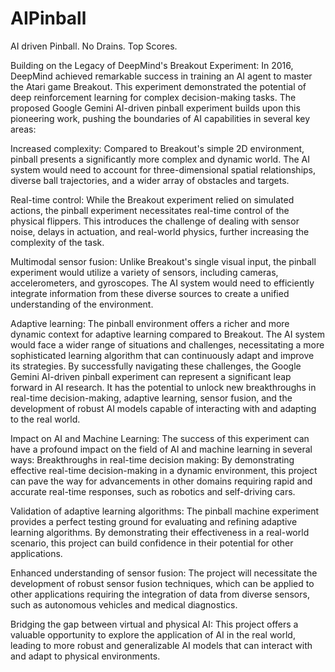 # AIPinball
AI driven Pinball.  No Drains.  Top Scores.

Building on the Legacy of DeepMind's Breakout Experiment: In 2016, DeepMind achieved remarkable success in training an AI agent to master the Atari game Breakout. This experiment demonstrated the potential of deep reinforcement learning for complex decision-making tasks. The proposed Google Gemini AI-driven pinball experiment builds upon this pioneering work, pushing the boundaries of AI capabilities in several key areas: 

Increased complexity: Compared to Breakout's simple 2D environment, pinball presents a significantly more complex and dynamic world. The AI system would need to account for three-dimensional spatial relationships, diverse ball trajectories, and a wider array of obstacles and targets. 

Real-time control: While the Breakout experiment relied on simulated actions, the pinball experiment necessitates real-time control of the physical flippers. This introduces the challenge of dealing with sensor noise, delays in actuation, and real-world physics, further increasing the complexity of the task. 

Multimodal sensor fusion: Unlike Breakout's single visual input, the pinball experiment would utilize a variety of sensors, including cameras, accelerometers, and gyroscopes. The AI system would need to efficiently integrate information from these diverse sources to create a unified understanding of the environment. 

Adaptive learning: The pinball environment offers a richer and more dynamic context for adaptive learning compared to Breakout. The AI system would face a wider range of situations and challenges, necessitating a more sophisticated learning algorithm that can continuously adapt and improve its strategies. By successfully navigating these challenges, the Google Gemini AI-driven pinball experiment can represent a significant leap forward in AI research. It has the potential to unlock new breakthroughs in real-time decision-making, adaptive learning, sensor fusion, and the development of robust AI models capable of interacting with and adapting to the real world. 

Impact on AI and Machine Learning: 
The success of this experiment can have a profound impact on the field of AI and machine learning in several ways: Breakthroughs in real-time decision making: By demonstrating effective real-time decision-making in a dynamic environment, this project can pave the way for advancements in other domains requiring rapid and accurate real-time responses, such as robotics and self-driving cars. 

Validation of adaptive learning algorithms: The pinball machine experiment provides a perfect testing ground for evaluating and refining adaptive learning algorithms. By demonstrating their effectiveness in a real-world scenario, this project can build confidence in their potential for other applications. 

Enhanced understanding of sensor fusion: The project will necessitate the development of robust sensor fusion techniques, which can be applied to other applications requiring the integration of data from diverse sensors, such as autonomous vehicles and medical diagnostics. 

Bridging the gap between virtual and physical AI: This project offers a valuable opportunity to explore the application of AI in the real world, leading to more robust and generalizable AI models that can interact with and adapt to physical environments.



